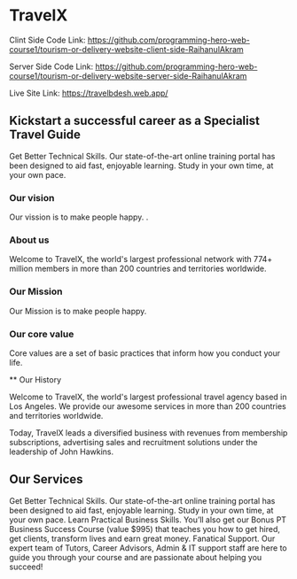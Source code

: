 # TravelX

Clint Side Code Link:  https://github.com/programming-hero-web-course1/tourism-or-delivery-website-client-side-RaihanulAkram

Server Side Code Link:  https://github.com/programming-hero-web-course1/tourism-or-delivery-website-server-side-RaihanulAkram

Live Site Link:  https://travelbdesh.web.app/

## Kickstart a successful  career as a Specialist Travel Guide

Get Better Technical Skills. Our state-of-the-art online training portal has been designed to aid fast, enjoyable learning. Study in your own time, at your own pace. 

### Our vision

Our vission is to make people happy.
.

### About us

Welcome to TravelX, the world's largest professional network with 774+ million members in more than 200 countries and territories worldwide.


### Our Mission

Our Mission is to make people happy.


### Our core value

Core values are a set of basic practices that inform how you conduct your life.



** Our History

Welcome to TravelX, the world's largest professional travel agency based in Los Angeles. We provide our awesome services in more than 200 countries and territories worldwide.

Today, TravelX leads a diversified business with revenues from membership subscriptions, advertising sales and recruitment solutions under the leadership of John Hawkins.


## Our Services

Get Better Technical Skills. Our state-of-the-art online training portal has been designed to aid fast, enjoyable learning. Study in your own time, at your own pace.
Learn Practical Business Skills. You’ll also get our Bonus PT Business Success Course (value $995) that teaches you how to get hired, get clients, transform lives and earn great money.
Fanatical Support. Our expert team of Tutors, Career Advisors, Admin & IT support staff are here to guide you through your course and are passionate about helping you succeed!
